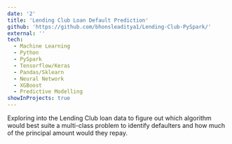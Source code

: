 ```yaml
---
date: '2'
title: 'Lending Club Loan Default Prediction'
github: 'https://github.com/bhonsleaditya1/Lending-Club-PySpark/'
external: ''
tech:
  - Machine Learning
  - Python
  - PySpark
  - Tensorflow/Keras
  - Pandas/Sklearn
  - Neural Network
  - XGBoost
  - Predictive Modelling
showInProjects: true
---
```


Exploring into the Lending Club loan data to figure out which algorithm would best suite a multi-class problem to identify defaulters and how much of the principal amount would they repay.
